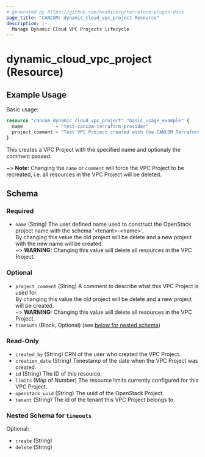 ```yaml
---
# generated by https://github.com/hashicorp/terraform-plugin-docs
page_title: "CANCOM: dynamic_cloud_vpc_project Resource"
description: |-
  Manage Dynamic Cloud VPC Projects lifecycle
---
```


# dynamic_cloud_vpc_project (Resource)

## Example Usage

Basic usage:

```terraform
resource "cancom_dynamic_cloud_vpc_project" "basic_usage_example" {
  name            = "test-cancom-terraform-provider"
  project_comment = "Test VPC Project created with the CANCOM Terraform provider"
}
```

This creates a VPC Project with the specified name and optionaly the comment passed.

~> **Note:** Changing the `name` or `comment` will force the VPC Project to be recreated, i.e. all resources in the VPC Project will be deleted.

<!-- schema generated by tfplugindocs -->
## Schema

### Required

- `name` (String) The user defined name used to construct the OpenStack project name with the schema '\<tenant\>-\<name\>'.</br>By changing this value the old project will be delete and a new project with the new name will be created.</br> ~> **WARNING:** Changing this value will delete all resources in the VPC Project.

### Optional

- `project_comment` (String) A comment to describe what this VPC Project is used for.</br>By changing this value the old project will be delete and a new project will be created.</br> ~> **WARNING:** Changing this value will delete all resources in the VPC Project.
- `timeouts` (Block, Optional) (see [below for nested schema](#nestedblock--timeouts))

### Read-Only

- `created_by` (String) CRN of the user who created the VPC Project.
- `creation_date` (String) Timestamp of the date when the VPC Project was created.
- `id` (String) The ID of this resource.
- `limits` (Map of Number) The resource limits currently configured for this VPC Project.
- `openstack_uuid` (String) The uuid of the OpenStack Project.
- `tenant` (String) The id of the tenant this VPC Project belongs to.

<a id="nestedblock--timeouts"></a>
### Nested Schema for `timeouts`

Optional:

- `create` (String)
- `delete` (String)
